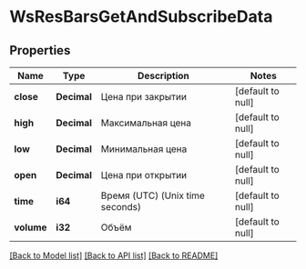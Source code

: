 # WsResBarsGetAndSubscribeData

## Properties
Name | Type | Description | Notes
------------ | ------------- | ------------- | -------------
**close** | **Decimal** | Цена при закрытии | [default to null]
**high** | **Decimal** | Максимальная цена | [default to null]
**low** | **Decimal** | Минимальная цена | [default to null]
**open** | **Decimal** | Цена при открытии | [default to null]
**time** | **i64** | Время (UTC) (Unix time seconds) | [default to null]
**volume** | **i32** | Объём | [default to null]

[[Back to Model list]](../README.md#documentation-for-models) [[Back to API list]](../README.md#documentation-for-api-endpoints) [[Back to README]](../README.md)

